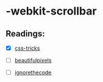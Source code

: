 # -webkit-scrollbar

## Readings:
- [x] [css-tricks](https://css-tricks.com/custom-scrollbars-in-webkit/)
- [ ] [beautifulpixels](https://beautifulpixels.com/goodies/create-custom-webkit-scrollbar/)
- [ ] [ignorethecode](http://ignorethecode.net/blog/2009/11/15/google_waves_scrollbars/)

